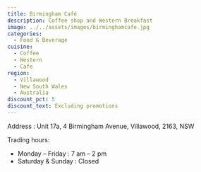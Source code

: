 ```yaml
---
title: Birmingham Café
description: Coffee shop and Western Breakfast
image: ../../assets/images/birminghamcafe.jpg
categories:
  - Food & Beverage
cuisine:
  - Coffee
  - Western
  - Cafe
region:
  - Villawood
  - New South Wales
  - Australia
discount_pct: 5
discount_text: Excluding promotions
---
```

Address : Unit 17a, 4 Birmingham Avenue, Villawood, 2163, NSW

Trading hours:

* Monday – Friday : 7 am – 2 pm
* Saturday & Sunday : Closed
